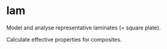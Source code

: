 # lam

Model and analyse representative laminates (= square plate). 

Calculate effective properties for composites.
